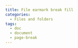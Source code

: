 ```yaml
---
title: File earmark break fill
categories:
  - Files and folders
tags:
  - doc
  - document
  - page-break
---
```


